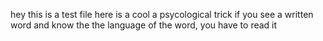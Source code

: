 hey this is a test file
here is a cool a psycological trick
if you see a written word and know the the language of the word, you
have to read it
